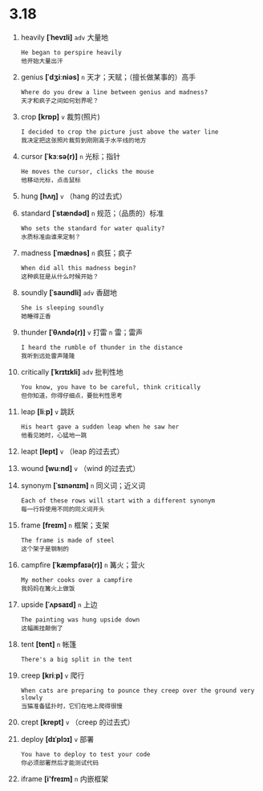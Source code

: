 # 3.18












1. heavily **[ˈhevɪli]** `adv` 大量地
    ```
    He began to perspire heavily
    他开始大量出汗
    ```

2. genius **[ˈdʒiːniəs]** `n` 天才；天赋；（擅长做某事的）高手
    ```
    Where do you drew a line between genius and madness?
    天才和疯子之间如何划界呢？
    ```

3. crop **[krɒp]** `v` 裁剪(照片)
    ```
    I decided to crop the picture just above the water line
    我决定把这张照片裁剪到刚刚高于水平线的地方
    ```

4. cursor **[ˈkɜːsə(r)]** `n` 光标；指针
    ```
    He moves the cursor, clicks the mouse
    他移动光标，点击鼠标
    ```

5. hung **[hʌŋ]** `v` （hang 的过去式）

6. standard **[ˈstændəd]** `n` 规范；（品质的）标准
    ```
    Who sets the standard for water quality?
    水质标准由谁来定制？
    ```

7. madness **[ˈmædnəs]** `n` 疯狂；疯子
    ```
    When did all this madness begin?
    这种疯狂是从什么时候开始？
    ```

8. soundly **[ˈsaʊndli]** `adv` 香甜地
    ```
    She is sleeping soundly
    她睡得正香
    ```

9. thunder **[ˈθʌndə(r)]** `v` 打雷 `n` 雷；雷声
    ```
    I heard the rumble of thunder in the distance
    我听到远处雷声隆隆
    ```

10. critically **[ˈkrɪtɪkli]** `adv` 批判性地
    ```
    You know, you have to be careful, think critically
    但你知道，你得仔细点，要批判性思考
    ```

11. leap **[liːp]** `v` 跳跃
    ```
    His heart gave a sudden leap when he saw her
    他看见她时，心猛地一跳
    ```

12. leapt **[lept]** `v` （leap 的过去式）

13. wound **[wuːnd]** `v` （wind 的过去式）

14. synonym **[ˈsɪnənɪm]** `n` 同义词；近义词
    ```
    Each of these rows will start with a different synonym
    每一行将使用不同的同义词开头
    ```

15. frame **[freɪm]** `n` 框架；支架
    ```
    The frame is made of steel
    这个架子是钢制的
    ```

16. campfire **[ˈkæmpfaɪə(r)]** `n` 篝火；营火
    ```
    My mother cooks over a campfire
    我妈妈在篝火上做饭
    ```

17. upside **[ˈʌpsaɪd]** `n` 上边
    ```
    The painting was hung upside down
    这幅画挂颠倒了
    ```

18. tent **[tent]** `n` 帐篷
    ```
    There's a big split in the tent
    
    ```

19. creep **[kriːp]** `v` 爬行
    ```
    When cats are preparing to pounce they creep over the ground very slowly
    当猫准备猛扑时，它们在地上爬得很慢
    ```

20. crept **[krept]** `v` （creep 的过去式）

21. deploy **[dɪˈplɔɪ]** `v` 部署
    ```
    You have to deploy to test your code
    你必须部署然后才能测试代码
    ```

22. iframe **[i'freɪm]** `n` 内嵌框架
